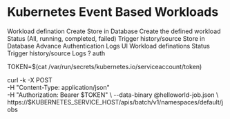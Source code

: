 # Kubernetes Event Based Workloads


Workload defination
    Create
    Store in Database
Create the defined workload
    Status (All, running, completed, failed)
    Trigger history/source
    Store in Database
Advance
    Authentication
    Logs
UI
    Workload definations
    Status
    Trigger history/source
    Logs ?
    auth


TOKEN=$(cat /var/run/secrets/kubernetes.io/serviceaccount/token)

curl -k -X POST \
  -H "Content-Type: application/json" \
  -H "Authorization: Bearer $TOKEN" \
  --data-binary @helloworld-job.json \
  https://$KUBERNETES_SERVICE_HOST/apis/batch/v1/namespaces/default/jobs
